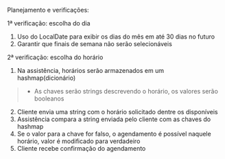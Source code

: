 Planejamento e verificações:  

1ª verificação: escolha do dia  
1. Uso do LocalDate para exibir os dias do mês em até 30 dias no futuro  
2. Garantir que finais de semana não serão selecionáveis  

2ª verificação: escolha do horário  
1. Na assistência, horários serão armazenados em um hashmap(dicionário)  
> - As chaves serão strings descrevendo o horário, os valores serão booleanos  
2. Cliente envia uma string com o horário solicitado dentre os disponíveis  
3. Assistência compara a string enviada pelo cliente com as chaves do hashmap  
4. Se o valor para a chave for falso, o agendamento é possível naquele horário, valor é modificado para verdadeiro  
5. Cliente recebe confirmação do agendamento  